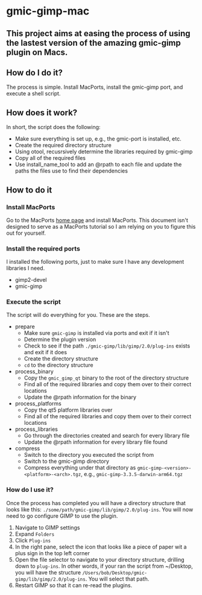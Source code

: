# gmic-gimp-mac
## This project aims at easing the process of using the lastest version of the amazing gmic-gimp plugin on Macs.

## How do I do it?
The process is simple. Install MacPorts, install the gmic-gimp port, and execute a shell script.

## How does it work?
In short, the script does the following:
* Make sure everything is set up, e.g., the gmic-port is installed, etc.
* Create the required directory structure
* Using otool, recusrsively determine the libraries required by gmic-gimp
* Copy all of the required files
* Use install_name_tool to add an @rpath to each file and update the paths the files use to find their dependencies

## How to do it
### Install MacPorts
Go to the MacPorts [home page](https://www.macports.org) and install MacPorts. This document isn't designed to serve as a MacPorts tutorial so I am relying on you to figure this out for yourself.

### Install the required ports
I installed the following ports, just to make sure I have any development libraries I need.
* gimp2-devel
* gmic-gimp

### Execute the script
The script will do everything for you. These are the steps.
* prepare
  * Make sure `gmic-gimp` is installed via ports and exit if it isn't
  * Determine the plugin version
  * Check to see if the path `./gmic-gimp/lib/gimp/2.0/plug-ins` exists and exit if it does
  * Create the directory structure
  * `cd` to the directory structure
* process_binary
  * Copy the `gmic_gimp_qt` binary to the root of the directory structure
  * Find all of the required libraries and copy them over to their correct locations
  * Update the @rpath information for the binary
* process_platforms
  * Copy the qt5 platform libraries over
  * Find all of the required libraries and copy them over to their correct locations
* process_libraries
  * Go through the directories created and search for every library file
  * Update the @rpath information for every library file found
* compress
  * Switch to the directory you executed the script from
  * Switch to the gmic-gimp directory
  * Compress everything under that directory as `gmic-gimp-<version>-<platform>-<arch>.tgz`, e.g., `gmic-gimp-3.3.5-darwin-arm64.tgz`
 
### How do I use it?
Once the process has completed you will have a directory structure that looks like this: `./some/path/gmic-gimp/lib/gimp/2.0/plug-ins`. You will now need to go configure GIMP to use the plugin.
1) Navigate to GIMP settings
2) Expand `Folders`
3) Click `Plug-ins`
4) In the right pane, select the icon that looks like a piece of paper wit a plus sign in the top left corner
5) Open the file selector to navigate to your directory structure, drilling down to `plug-ins`. In other words, if your ran the script from ~/Desktop, you will have the structure `/Users/bob/Desktop/gmic-gimp/lib/gimp/2.0/plug-ins`. You will select that path.
6) Restart GIMP so that it can re-read the plugins.
